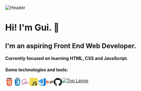 ![Header](https://media-exp1.licdn.com/dms/image/C4D16AQELNhGwyu2yUA/profile-displaybackgroundimage-shrink_350_1400/0?e=1603324800&v=beta&t=zTm637f-lJQGkRf7ltBsHzRib91hAJoXgUI2jjKL4Pw "Header")

# Hi! I'm Gui. 👋

## I'm an aspiring Front End Web Developer.

#### Currently focused on learning HTML, CSS and JavaScript.
#### Some technologies and tools:

<img align="left" alt="HTML5" width="26px" src="https://raw.githubusercontent.com/github/explore/80688e429a7d4ef2fca1e82350fe8e3517d3494d/topics/html/html.png" />
<img align="left" alt="CSS3" width="26px" src="https://raw.githubusercontent.com/github/explore/80688e429a7d4ef2fca1e82350fe8e3517d3494d/topics/css/css.png" />
<img align="left" alt="Sass" width="26px" src="https://raw.githubusercontent.com/github/explore/80688e429a7d4ef2fca1e82350fe8e3517d3494d/topics/sass/sass.png" />
<img align="left" alt="JavaScript" width="26px" src="https://raw.githubusercontent.com/github/explore/80688e429a7d4ef2fca1e82350fe8e3517d3494d/topics/javascript/javascript.png" />
<img align="left" alt="Visual Studio Code" width="26px" src="https://raw.githubusercontent.com/github/explore/80688e429a7d4ef2fca1e82350fe8e3517d3494d/topics/visual-studio-code/visual-studio-code.png" />
<img align="left" alt="Git" width="26px" src="https://raw.githubusercontent.com/github/explore/80688e429a7d4ef2fca1e82350fe8e3517d3494d/topics/git/git.png" />
<img align="left" alt="GitHub" width="26px" src="https://raw.githubusercontent.com/github/explore/78df643247d429f6cc873026c0622819ad797942/topics/github/github.png" />

[![Top Langs](https://github-readme-stats.vercel.app/api/top-langs/?username=gdhebling&layout=compact)](https://github.com/anuraghazra/github-readme-stats)
